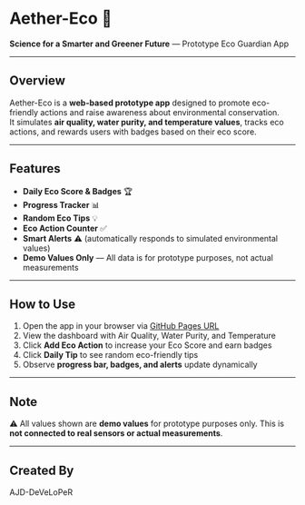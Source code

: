 # Aether-Eco 🌱

**Science for a Smarter and Greener Future** — Prototype Eco Guardian App

---

## Overview
Aether-Eco is a **web-based prototype app** designed to promote eco-friendly actions and raise awareness about environmental conservation.  
It simulates **air quality, water purity, and temperature values**, tracks eco actions, and rewards users with badges based on their eco score.

---

## Features
- **Daily Eco Score & Badges** 🏆
- **Progress Tracker** 📊
- **Random Eco Tips** 💡
- **Eco Action Counter** ✅
- **Smart Alerts** ⚠️ (automatically responds to simulated environmental values)
- **Demo Values Only** — All data is for prototype purposes, not actual measurements

---

## How to Use
1. Open the app in your browser via [GitHub Pages URL](https://yourusername.github.io/aether-eco/)  
2. View the dashboard with Air Quality, Water Purity, and Temperature  
3. Click **Add Eco Action** to increase your Eco Score and earn badges  
4. Click **Daily Tip** to see random eco-friendly tips  
5. Observe **progress bar, badges, and alerts** update dynamically  

---

## Note
⚠️ All values shown are **demo values** for prototype purposes only. This is **not connected to real sensors or actual measurements**.

---

## Created By
AJD-DeVeLoPeR

